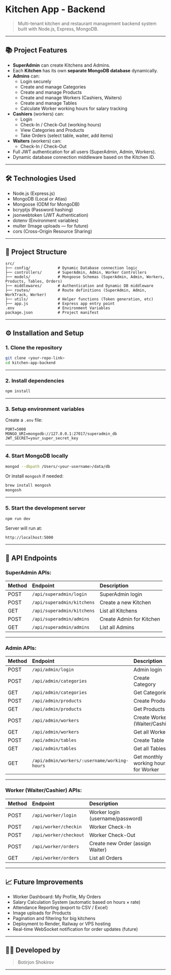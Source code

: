 # Kitchen App - Backend

> Multi-tenant kitchen and restaurant management backend system built with Node.js, Express, MongoDB.

---

## 📚 Project Features

- **SuperAdmin** can create Kitchens and Admins.
- Each **Kitchen** has its own **separate MongoDB database** dynamically.
- **Admins** can:
  - Login securely
  - Create and manage Categories
  - Create and manage Products
  - Create and manage Workers (Cashiers, Waiters)
  - Create and manage Tables
  - Calculate Worker working hours for salary tracking
- **Cashiers** (workers) can:
  - Login
  - Check-In / Check-Out (working hours)
  - View Categories and Products
  - Take Orders (select table, waiter, add items)
- **Waiters** (workers) can:
  - Check-In / Check-Out
- Full JWT authentication for all users (SuperAdmin, Admin, Workers).
- Dynamic database connection middleware based on the Kitchen ID.

---

## 🛠 Technologies Used

- Node.js (Express.js)
- MongoDB (Local or Atlas)
- Mongoose (ODM for MongoDB)
- bcryptjs (Password hashing)
- jsonwebtoken (JWT Authentication)
- dotenv (Environment variables)
- multer (Image uploads — for future)
- cors (Cross-Origin Resource Sharing)

---

## 📁 Project Structure

```
src/
├── config/            # Dynamic Database connection logic
├── controllers/       # SuperAdmin, Admin, Worker Controllers
├── models/            # Mongoose Schemas (SuperAdmin, Admin, Workers, Products, Tables, Orders)
├── middlewares/       # Authentication and Dynamic DB middleware
├── routes/            # Route definitions (SuperAdmin, Admin, WorkTrack, Worker)
├── utils/             # Helper functions (Token generation, etc)
├── app.js             # Express app entry point
.env                   # Environment Variables
package.json           # Project manifest
```

---

## ⚙️ Installation and Setup

### 1. Clone the repository

```bash
git clone <your-repo-link>
cd kitchen-app-backend
```

---

### 2. Install dependencies

```bash
npm install
```

---

### 3. Setup environment variables

Create a `.env` file:

```dotenv
PORT=5000
MONGO_URI=mongodb://127.0.0.1:27017/superadmin_db
JWT_SECRET=your_super_secret_key
```

---

### 4. Start MongoDB locally

```bash
mongod --dbpath /Users/<your-username>/data/db
```

Or install `mongosh` if needed:

```bash
brew install mongosh
mongosh
```

---

### 5. Start the development server

```bash
npm run dev
```

Server will run at:

```
http://localhost:5000
```

---

## 🚀 API Endpoints

### SuperAdmin APIs:

| Method | Endpoint                   | Description              |
| :----- | :------------------------- | :----------------------- |
| POST   | `/api/superadmin/login`    | SuperAdmin login         |
| POST   | `/api/superadmin/kitchens` | Create a new Kitchen     |
| GET    | `/api/superadmin/kitchens` | List all Kitchens        |
| POST   | `/api/superadmin/admins`   | Create Admin for Kitchen |
| GET    | `/api/superadmin/admins`   | List all Admins          |

---

### Admin APIs:

| Method | Endpoint                                     | Description                          |
| :----- | :------------------------------------------- | :----------------------------------- |
| POST   | `/api/admin/login`                           | Admin login                          |
| POST   | `/api/admin/categories`                      | Create Category                      |
| GET    | `/api/admin/categories`                      | Get Categories                       |
| POST   | `/api/admin/products`                        | Create Product                       |
| GET    | `/api/admin/products`                        | Get Products                         |
| POST   | `/api/admin/workers`                         | Create Worker (Waiter/Cashier)       |
| GET    | `/api/admin/workers`                         | Get all Workers                      |
| POST   | `/api/admin/tables`                          | Create Table                         |
| GET    | `/api/admin/tables`                          | Get all Tables                       |
| GET    | `/api/admin/workers/:username/working-hours` | Get monthly working hours for Worker |

---

### Worker (Waiter/Cashier) APIs:

| Method | Endpoint               | Description                      |
| :----- | :--------------------- | :------------------------------- |
| POST   | `/api/worker/login`    | Worker login (username/password) |
| POST   | `/api/worker/checkin`  | Worker Check-In                  |
| POST   | `/api/worker/checkout` | Worker Check-Out                 |
| POST   | `/api/worker/orders`   | Create new Order (assign Waiter) |
| GET    | `/api/worker/orders`   | List all Orders                  |

---

## 📈 Future Improvements

- Worker Dashboard: My Profile, My Orders
- Salary Calculation System (automatic based on hours × rate)
- Attendance Reporting (export to CSV / Excel)
- Image uploads for Products
- Pagination and filtering for big kitchens
- Deployment to Render, Railway or VPS hosting
- Real-time WebSocket notification for order updates (future)

---

## 👨‍💻 Developed by

> Botirjon Shokirov

---
